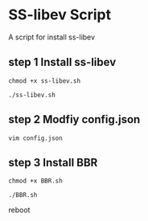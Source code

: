 # SS-libev Script
A script for install ss-libev

## step 1 Install ss-libev
```chmod +x ss-libev.sh```

```./ss-libev.sh```

## step 2 Modfiy config.json

```vim config.json```

## step 3 Install BBR

```chmod +x BBR.sh```

```./BBR.sh```

reboot 
